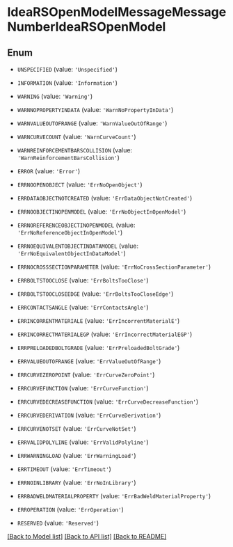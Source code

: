 # IdeaRSOpenModelMessageMessageNumberIdeaRSOpenModel


## Enum

* `UNSPECIFIED` (value: `'Unspecified'`)

* `INFORMATION` (value: `'Information'`)

* `WARNING` (value: `'Warning'`)

* `WARNNOPROPERTYINDATA` (value: `'WarnNoPropertyInData'`)

* `WARNVALUEOUTOFRANGE` (value: `'WarnValueOutOfRange'`)

* `WARNCURVECOUNT` (value: `'WarnCurveCount'`)

* `WARNREINFORCEMENTBARSCOLLISION` (value: `'WarnReinforcementBarsCollision'`)

* `ERROR` (value: `'Error'`)

* `ERRNOOPENOBJECT` (value: `'ErrNoOpenObject'`)

* `ERRDATAOBJECTNOTCREATED` (value: `'ErrDataObjectNotCreated'`)

* `ERRNOOBJECTINOPENMODEL` (value: `'ErrNoObjectInOpenModel'`)

* `ERRNOREFERENCEOBJECTINOPENMODEL` (value: `'ErrNoReferenceObjectInOpenModel'`)

* `ERRNOEQUIVALENTOBJECTINDATAMODEL` (value: `'ErrNoEquivalentObjectInDataModel'`)

* `ERRNOCROSSSECTIONPARAMETER` (value: `'ErrNoCrossSectionParameter'`)

* `ERRBOLTSTOOCLOSE` (value: `'ErrBoltsTooClose'`)

* `ERRBOLTSTOOCLOSEEDGE` (value: `'ErrBoltsTooCloseEdge'`)

* `ERRCONTACTSANGLE` (value: `'ErrContactsAngle'`)

* `ERRINCORRENTMATERIALE` (value: `'ErrIncorrentMaterialE'`)

* `ERRINCORRECTMATERIALEGP` (value: `'ErrIncorrectMaterialEGP'`)

* `ERRPRELOADEDBOLTGRADE` (value: `'ErrPreloadedBoltGrade'`)

* `ERRVALUEOUTOFRANGE` (value: `'ErrValueOutOfRange'`)

* `ERRCURVEZEROPOINT` (value: `'ErrCurveZeroPoint'`)

* `ERRCURVEFUNCTION` (value: `'ErrCurveFunction'`)

* `ERRCURVEDECREASEFUNCTION` (value: `'ErrCurveDecreaseFunction'`)

* `ERRCURVEDERIVATION` (value: `'ErrCurveDerivation'`)

* `ERRCURVENOTSET` (value: `'ErrCurveNotSet'`)

* `ERRVALIDPOLYLINE` (value: `'ErrValidPolyline'`)

* `ERRWARNINGLOAD` (value: `'ErrWarningLoad'`)

* `ERRTIMEOUT` (value: `'ErrTimeout'`)

* `ERRNOINLIBRARY` (value: `'ErrNoInLibrary'`)

* `ERRBADWELDMATERIALPROPERTY` (value: `'ErrBadWeldMaterialProperty'`)

* `ERROPERATION` (value: `'ErrOperation'`)

* `RESERVED` (value: `'Reserved'`)

[[Back to Model list]](../README.md#documentation-for-models) [[Back to API list]](../README.md#documentation-for-api-endpoints) [[Back to README]](../README.md)



